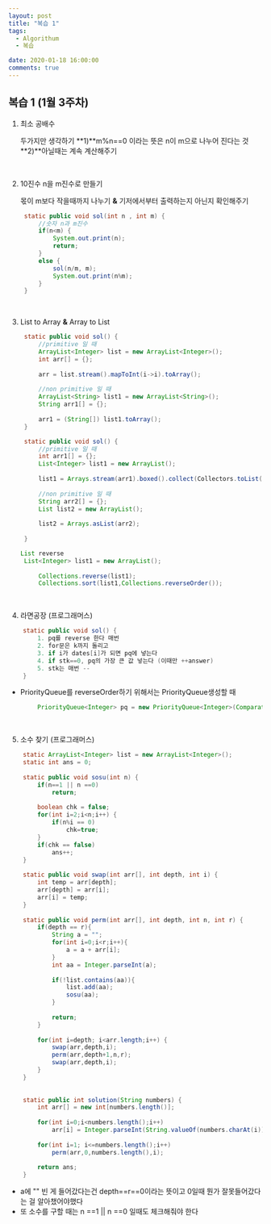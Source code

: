 ```yaml
---
layout: post
title: "복습 1"
tags:
  - Algorithum
  - 복습

date: 2020-01-18 16:00:00
comments: true
---
```




## 복습 1 (1월 3주차)

1. 최소 공배수

   두가지만 생각하기 **1)**m%n==0 이라는 뜻은 n이 m으로 나누어 진다는 것 **2)**아닐때는 계속 계산해주기

   <br>

2. 10진수 n을 m진수로 만들기

   몫이 m보다 작을때까지 나누기 **&** 기저에서부터 출력하는지 아닌지 확인해주기

   ```java
   	static public void sol(int n , int m) {
   		//숫자 n과 m진수
   		if(n<m) {
   			System.out.print(n);
   			return;
   		}
   		else {
   			sol(n/m, m);
   			System.out.print(n%m);
   		}
   	}
   ```

   <br>

3. List to Array **&** Array to List

   ```java
   	static public void sol() {
   		//primitive 일 때
   		ArrayList<Integer> list = new ArrayList<Integer>();
   		int arr[] = {};
   		
   		arr = list.stream().mapToInt(i->i).toArray();
   		
   		//non primitive 일 때
   		ArrayList<String> list1 = new ArrayList<String>();
   		String arr1[] = {};
   		
   		arr1 = (String[]) list1.toArray();
   	}
   
   
   ```

   ```java
   	static public void sol() {
   		//primitive 일 때
   		int arr1[] = {};
   		List<Integer> list1 = new ArrayList();
   		
   		list1 = Arrays.stream(arr1).boxed().collect(Collectors.toList());
   		
   		//non primitive 일 때
   		String arr2[] = {};
   		List list2 = new ArrayList();
   		
   		list2 = Arrays.asList(arr2);
   		
   	}
   ```

   ```java
   List reverse
   	List<Integer> list1 = new ArrayList();
   		
   		Collections.reverse(list1);
   		Collections.sort(list1,Collections.reverseOrder());
   
   ```

   <br>

4. 라면공장 (프로그래머스)

```java
	static public void sol() {
		1. pq를 reverse 한다 매번
		2. for문은 k까지 돌리고
		3. if i가 dates[i]가 되면 pq에 넣는다
		4. if stk==0, pq의 가장 큰 값 넣는다 (이때만 ++answer)
		5. stk는 매번 --
	}
```

* PriorityQueue를 reverseOrder하기 위해서는 PriorityQueue생성할 때

```java
		PriorityQueue<Integer> pq = new PriorityQueue<Integer>(Comparator.reverseOrder());
```

<br>

5. 소수 찾기 (프로그래머스)

```java
	static ArrayList<Integer> list = new ArrayList<Integer>();
	static int ans = 0;
	
	static public void sosu(int n) {
		if(n==1 || n ==0)
            return;
        
        boolean chk = false;
		for(int i=2;i<n;i++) {
			if(n%i == 0)
				chk=true;
		}
		if(chk == false)
			ans++;
	}
	
	static public void swap(int arr[], int depth, int i) {
		int temp = arr[depth];
		arr[depth] = arr[i];
		arr[i] = temp;
	}
	
	static public void perm(int arr[], int depth, int n, int r) {
		if(depth == r){
            String a = "";
            for(int i=0;i<r;i++){
                a = a + arr[i];
            }
            int aa = Integer.parseInt(a);
            
			if(!list.contains(aa)){
                list.add(aa);
				sosu(aa);                
            }
			
			return;
		}
		
		for(int i=depth; i<arr.length;i++) {
			swap(arr,depth,i);
			perm(arr,depth+1,n,r);
			swap(arr,depth,i);
		}
	}
	
	
	static public int solution(String numbers) {
		int arr[] = new int[numbers.length()];
		
		for(int i=0;i<numbers.length();i++)
			arr[i] = Integer.parseInt(String.valueOf(numbers.charAt(i)));
		
		for(int i=1; i<=numbers.length();i++)
			perm(arr,0,numbers.length(),i);
		
		return ans;
	}
```

* a에 "" 빈 게 들어갔다는건 depth==r==0이라는 뜻이고 0일때 뭔가 잘못들어갔다는 걸 알아챘어야했다
* 또 소수를 구할 때는 n ==1 || n ==0 일때도 체크해줘야 한다

<br>




